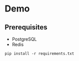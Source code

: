 Demo
===============================


## Prerequisites 
* PostgreSQL
* Redis


`pip install -r requirements.txt`

